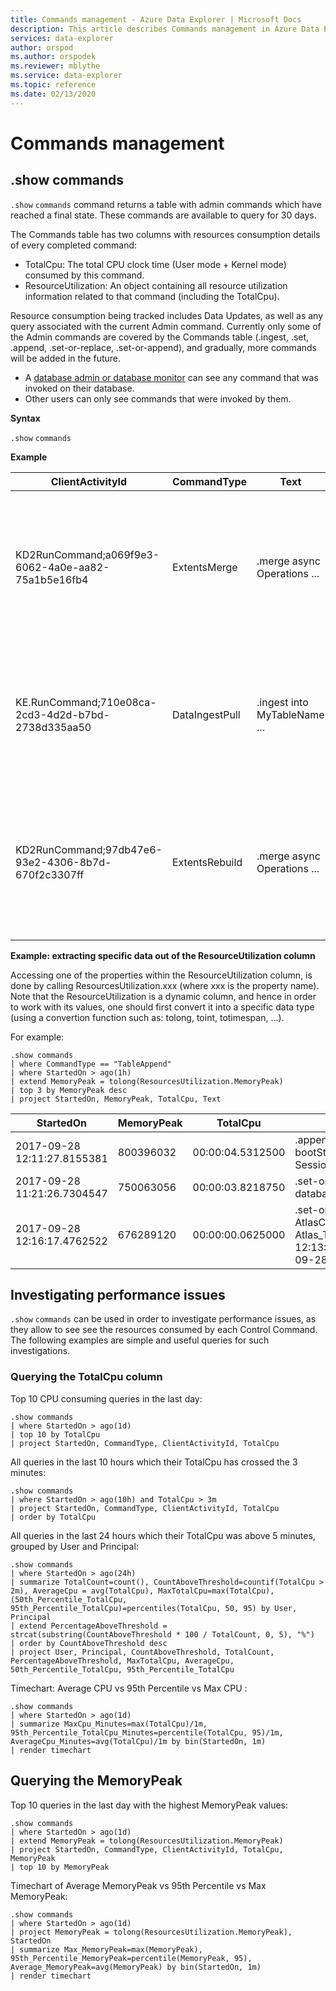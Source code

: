 ```yaml
---
title: Commands management - Azure Data Explorer | Microsoft Docs
description: This article describes Commands management in Azure Data Explorer.
services: data-explorer
author: orspod
ms.author: orspodek
ms.reviewer: mblythe
ms.service: data-explorer
ms.topic: reference
ms.date: 02/13/2020
---
```

# Commands management

## .show commands 

`.show` `commands` command returns a table with admin commands which have reached a final state. These commands are available to query for 30 days.

The Commands table has two columns with resources consumption details of every completed command:
* TotalCpu: The total CPU clock time (User mode + Kernel mode) consumed by this command.
* ResourceUtilization: An object containing all resource utilization information related to that command (including the TotalCpu).

Resource consumption being tracked includes Data Updates, as well as any query associated with the current Admin command.
Currently only some of the Admin commands are covered by the Commands table (.ingest, .set, .append, .set-or-replace, .set-or-append), and gradually, more commands will be added in the future.


* A [database admin or database monitor](../management/access-control/role-based-authorization.md) can see any command that was invoked on their database.
* Other users can only see commands that were invoked by them.

**Syntax**

`.show` `commands`
 
**Example**
 
|ClientActivityId |CommandType |Text |Database |StartedOn |LastUpdatedOn |Duration |State |RootActivityId |User |FailureReason |Application |Principal |TotalCpu |ResourceUtilization
|--|--|--|--|--|--|--|--|--|--|--|--|--|--|--
|KD2RunCommand;a069f9e3-6062-4a0e-aa82-75a1b5e16fb4	|ExtentsMerge	|.merge async Operations ...    |DB1	|2017-09-05 11:08:07.5738569	|2017-09-05 11:08:09.1051161	|00:00:01.5312592	|Completed	|b965d809-3f3e-4f44-bd2b-5e1f49ac46c5	|AAD app id=5ba8cec2-9a70-e92c98cad651	|	|Kusto.Azure.DM.Svc	|aadapp=5ba8cec2-9a70-e92c98cad651	|00:00:03.5781250   |{ "ScannedExtentsStatistics": {    "MinDataScannedTime": null,    "MaxDataScannedTime": null  },  "CacheStatistics": {    Memory": {      "Misses": 2,      "Hits": 20    },    "Disk": {      "Misses": 2,      "Hits": 0    }  },  "MemoryPeak": 159620640,  "TotalCpu": "00:00:03.5781250" } 
|KE.RunCommand;710e08ca-2cd3-4d2d-b7bd-2738d335aa50	|DataIngestPull	|.ingest into MyTableName ...   |TestDB	|2017-09-04 16:00:37.0915452	|2017-09-04 16:04:37.2834555	|00:04:00.1919103	|Failed	|a8986e9e-943f-81b0270d6fae4	|cooper@fabrikam.com	|The socket connection has been disposed.	|Kusto.Explorer	|aaduser=...	|00:00:00	|{ "ScannedExtentsStatistics": {    "MinDataScannedTime": null,    "MaxDataScannedTime": null  },  "CacheStatistics": {    "Memory": {      "Misses": 0,      Hits": 0    },    "Disk": {      "Misses": 0,      "Hits": 0    }  },  "MemoryPeak": 0,  "TotalCpu": "00:00:00"} 
|KD2RunCommand;97db47e6-93e2-4306-8b7d-670f2c3307ff	|ExtentsRebuild	|.merge async Operations ...    |DB2	|2017-09-18 13:29:38.5945531	|2017-09-18 13:29:39.9451163	|00:00:01.3505632	|Completed	|d5ebb755-d5df-4e94-b240-9accdf06c2d1	|AAD app id=5ba8cec2-9a70-e92c98cad651	|	|Kusto.Azure.DM.Svc	|aadapp=5ba8cec2-9a70-e92c98cad651	|00:00:00.8906250	|{ "ScannedExtentsStatistics": {    "MinDataScannedTime": null,    "MaxDataScannedTime": null  },  "CacheStatistics": {    Memory": {      "Misses": 0,      "Hits": 1    },    "Disk": {      "Misses": 0,      "Hits": 0    }  },  "MemoryPeak": 88828560,  "TotalCpu": "00:00:00.8906250"} 

**Example: extracting specific data out of the ResourceUtilization column**

Accessing one of the properties within the ResourceUtilization column, is done by calling ResourcesUtilization.xxx (where xxx is the property name).
Note that the ResourceUtilization is a dynamic column, and hence in order to work with its values, one should first convert it into a specific data type (using a convertion function such as: tolong, toint, totimespan, ...).  

For example:

```kusto
.show commands
| where CommandType == "TableAppend"
| where StartedOn > ago(1h)
| extend MemoryPeak = tolong(ResourcesUtilization.MemoryPeak)
| top 3 by MemoryPeak desc
| project StartedOn, MemoryPeak, TotalCpu, Text
```

|StartedOn |MemoryPeak |TotalCpu |Text
|--|--|--|--
| 2017-09-28 12:11:27.8155381	| 800396032	| 00:00:04.5312500  | .append Server_Boots <\| let bootStartsSourceTable = SessionStarts; ...
| 2017-09-28 11:21:26.7304547	| 750063056	| 00:00:03.8218750  | .set-or-append WebUsage <\| database('CuratedDB').WebUsage_v2 | summarize ... | project ...
| 2017-09-28 12:16:17.4762522	| 676289120	| 00:00:00.0625000  | .set-or-append  AtlasClusterEventStats with(..) <\| Atlas_Temp(datetime(2017-09-28 12:13:28.7621737),datetime(2017-09-28 12:14:28.8168492))

## Investigating performance issues

`.show` `commands` can be used in order to investigate performance issues, as they allow to see see the resources consumed by each Control Command.
The following examples are simple and useful queries for such investigations.

### Querying the TotalCpu column

Top 10 CPU consuming queries in the last day:
```kusto
.show commands
| where StartedOn > ago(1d)
| top 10 by TotalCpu
| project StartedOn, CommandType, ClientActivityId, TotalCpu 
```

All queries in the last 10 hours which their TotalCpu has crossed the 3 minutes:
```kusto
.show commands
| where StartedOn > ago(10h) and TotalCpu > 3m
| project StartedOn, CommandType, ClientActivityId, TotalCpu 
| order by TotalCpu 
```

All queries in the last 24 hours which their TotalCpu was above 5 minutes, grouped by User and Principal:

```kusto
.show commands  
| where StartedOn > ago(24h)
| summarize TotalCount=count(), CountAboveThreshold=countif(TotalCpu > 2m), AverageCpu = avg(TotalCpu), MaxTotalCpu=max(TotalCpu), (50th_Percentile_TotalCpu, 95th_Percentile_TotalCpu)=percentiles(TotalCpu, 50, 95) by User, Principal
| extend PercentageAboveThreshold = strcat(substring(CountAboveThreshold * 100 / TotalCount, 0, 5), "%")
| order by CountAboveThreshold desc
| project User, Principal, CountAboveThreshold, TotalCount, PercentageAboveThreshold, MaxTotalCpu, AverageCpu, 50th_Percentile_TotalCpu, 95th_Percentile_TotalCpu
```

Timechart: Average CPU vs 95th Percentile vs Max CPU :
```kusto
.show commands 
| where StartedOn > ago(1d) 
| summarize MaxCpu_Minutes=max(TotalCpu)/1m, 95th_Percentile_TotalCpu_Minutes=percentile(TotalCpu, 95)/1m, AverageCpu_Minutes=avg(TotalCpu)/1m by bin(StartedOn, 1m)
| render timechart
```

## Querying the MemoryPeak

Top 10 queries in the last day with the highest MemoryPeak values:
```kusto
.show commands
| where StartedOn > ago(1d)
| extend MemoryPeak = tolong(ResourcesUtilization.MemoryPeak)
| project StartedOn, CommandType, ClientActivityId, TotalCpu, MemoryPeak
| top 10 by MemoryPeak  
```

Timechart of Average MemoryPeak vs 95th Percentile vs Max MemoryPeak:
```kusto
.show commands 
| where StartedOn > ago(1d)
| project MemoryPeak = tolong(ResourcesUtilization.MemoryPeak), StartedOn 
| summarize Max_MemoryPeak=max(MemoryPeak), 95th_Percentile_MemoryPeak=percentile(MemoryPeak, 95), Average_MemoryPeak=avg(MemoryPeak) by bin(StartedOn, 1m)
| render timechart
```